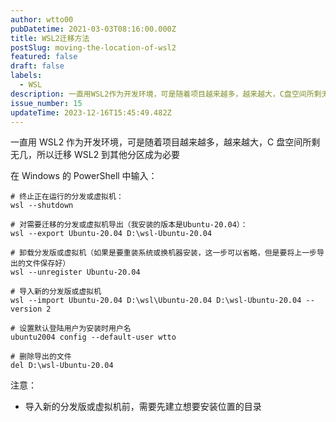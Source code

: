```yaml
---
author: wtto00
pubDatetime: 2021-03-03T08:16:00.000Z
title: WSL2迁移方法
postSlug: moving-the-location-of-wsl2
featured: false
draft: false
labels:
  - WSL
description: 一直用WSL2作为开发环境，可是随着项目越来越多，越来越大，C盘空间所剩无几，所以迁移WSL2到其他分区成为必要
issue_number: 15
updateTime: 2023-12-16T15:45:49.482Z
---
```


一直用 WSL2 作为开发环境，可是随着项目越来越多，越来越大，C 盘空间所剩无几，所以迁移 WSL2 到其他分区成为必要

在 Windows 的 PowerShell 中输入：

```shell
# 终止正在运行的分发或虚拟机：
wsl --shutdown

# 对需要迁移的分发或虚拟机导出（我安装的版本是Ubuntu-20.04）：
wsl --export Ubuntu-20.04 D:\wsl-Ubuntu-20.04

# 卸载分发版或虚拟机（如果是要重装系统或换机器安装，这一步可以省略，但是要将上一步导出的文件保存好）
wsl --unregister Ubuntu-20.04

# 导入新的分发版或虚拟机
wsl --import Ubuntu-20.04 D:\wsl\Ubuntu-20.04 D:\wsl-Ubuntu-20.04 --version 2

# 设置默认登陆用户为安装时用户名
ubuntu2004 config --default-user wtto

# 删除导出的文件
del D:\wsl-Ubuntu-20.04
```

注意：

- 导入新的分发版或虚拟机前，需要先建立想要安装位置的目录
